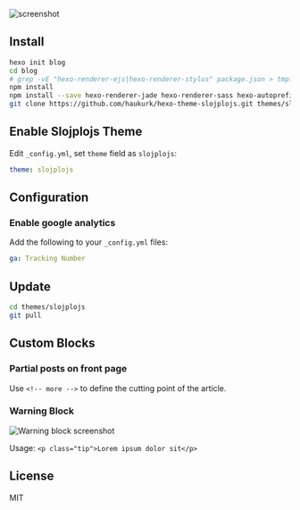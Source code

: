 ![screenshot](https://cloud.githubusercontent.com/assets/223343/12169013/ea8fb8d0-b52d-11e5-8746-4eaec0d4d251.png)

## Install

``` bash
hexo init blog
cd blog
# grep -vE "hexo-renderer-ejs|hexo-renderer-stylus" package.json > tmpfile; mv tmpfile package.json
npm install
npm install --save hexo-renderer-jade hexo-renderer-sass hexo-autoprefixer hexo-generator-feed hexo-generator-sitemap hexo-browsersync
git clone https://github.com/haukurk/hexo-theme-slojplojs.git themes/slojplojs
```

## Enable Slojplojs Theme

Edit `_config.yml`, set `theme` field as `slojplojs`:

```yaml
theme: slojplojs
```

## Configuration

### Enable google analytics

Add the following to your `_config.yml` files:

```yaml
ga: Tracking Number
```

## Update

``` bash
cd themes/slojplojs
git pull
```

## Custom Blocks

### Partial posts on front page

Use ``<!-- more -->`` to define the cutting point of the article.

### Warning Block

![Warning block screenshot](https://cloud.githubusercontent.com/assets/9530963/11359678/489a510c-92b9-11e5-9256-341cef6999b6.png)

Usage: `<p class="tip">Lorem ipsum dolor sit</p>`

## License

MIT
